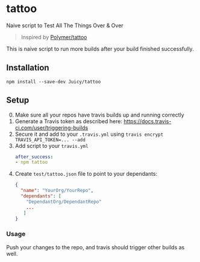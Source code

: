 # tattoo
Naive script to Test All The Things Over &amp; Over

> Inspired by [Polymer/tattoo](https://github.com/Polymer/tattoo)

This is naive script to run more builds after your build finished successfully.

## Installation

```
npm install --save-dev Juicy/tattoo
```

## Setup

 0. Make sure all your repos have travis builds up and running correctly
 1. Generate a Travis token as described here:  https://docs.travis-ci.com/user/triggering-builds
 2. Secure it and add to your `.travis.yml` using `travis encrypt TRAVIS_API_TOKEN=... --add`
 3. Add script to your `travis.yml`
     ```yml
     after_success:
     - npm tattoo
     ```
 4. Create `test/tattoo.json` file to point to your dependants:
    ```json
    {
      "name": "YourOrg/YourRepo",
      "dependants": [
        "DependantOrg/DependantRepo"
        ...
       ]
    }
    ```
  

### Usage

Push your changes to the repo, and travis should trigger other builds as well.
